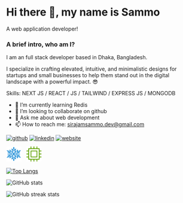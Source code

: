 <h1>Hi there 👋, my name is Sammo</h1>
A web application developer!

<h3><b>A brief intro, who am I?</b></h3>

I am an full stack developer based in Dhaka, Bangladesh.

I specialize in crafting elevated, intuitive, and minimalistic designs for startups and small businesses to help them stand out in the digital landscape with a powerful impact. 😎

Skills: NEXT JS / REACT / JS / TAILWIND / EXPRESS JS / MONGODB

- 🌱 I’m currently learning Redis 
- 👯 I’m looking to collaborate on github 
- 💬 Ask me about web development 
- 📫 How to reach me: sirajamsammo.dev@gmail.com 


[<img src='https://cdn.jsdelivr.net/npm/simple-icons@3.0.1/icons/github.svg' alt='github' height='40'>](https://github.com/Pro-Sammo)  [<img src='https://cdn.jsdelivr.net/npm/simple-icons@3.0.1/icons/linkedin.svg' alt='linkedin' height='40'>](https://www.linkedin.com/in/sirajam-sadekeen-sammo-56b7141a9/)  [<img src='https://cdn.jsdelivr.net/npm/simple-icons@3.0.1/icons/icloud.svg' alt='website' height='40'>](https://sammo-portfolio.vercel.app/)  

<a href='https://archiveprogram.github.com/'><img src='https://raw.githubusercontent.com/acervenky/animated-github-badges/master/assets/acbadge.gif' width='40' height='40'></a> <a href='https://docs.github.com/en/developers'><img src='https://raw.githubusercontent.com/acervenky/animated-github-badges/master/assets/devbadge.gif' width='40' height='40'></a> 

[![Top Langs](https://github-readme-stats.vercel.app/api/top-langs/?username=Pro-Sammo)](https://github.com/anuraghazra/github-readme-stats)

![GitHub stats](https://github-readme-stats.vercel.app/api?username=Pro-Sammo&show_icons=true&count_private=true)  

![GitHub streak stats](https://streak-stats.demolab.com/?user=Pro-Sammo)  


